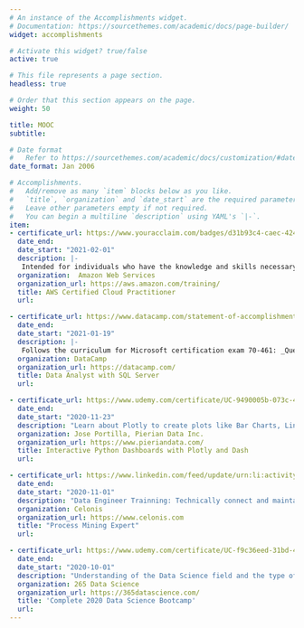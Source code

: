 ```yaml
---
# An instance of the Accomplishments widget.
# Documentation: https://sourcethemes.com/academic/docs/page-builder/
widget: accomplishments

# Activate this widget? true/false
active: true

# This file represents a page section.
headless: true

# Order that this section appears on the page.
weight: 50

title: MOOC
subtitle:

# Date format
#   Refer to https://sourcethemes.com/academic/docs/customization/#date-format
date_format: Jan 2006

# Accomplishments.
#   Add/remove as many `item` blocks below as you like.
#   `title`, `organization` and `date_start` are the required parameters.
#   Leave other parameters empty if not required.
#   You can begin a multiline `description` using YAML's `|-`.
item:
- certificate_url: https://www.youracclaim.com/badges/d31b93c4-caec-424d-bc3b-2330936d58ca
  date_end:
  date_start: "2021-02-01"
  description: |-
   Intended for individuals who have the knowledge and skills necessary to effectively demonstrate an overall understanding of the AWS Cloud. Abilities Validated by the Certification: Define what the AWS Cloud is and the basic global infrastructure; Describe basic AWS Cloud architectural principles; Describe the AWS Cloud value proposition; Describe key services on the AWS platform and their common use cases (for example, compute and analytics); Describe basic security and compliance aspects of the AWS platform and the shared security model; Define the billing, account management, and pricing models; Identify sources of documentation or technical assistance (for example, whitepapers or support tickets); Describe basic/core characteristics of deploying and operating in the AWS Cloud. (Exam Score: 89,3%)
  organization:  Amazon Web Services
  organization_url: https://aws.amazon.com/training/
  title: AWS Certified Cloud Practitioner
  url:

- certificate_url: https://www.datacamp.com/statement-of-accomplishment/track/5d8a94f52f3ebf9d42a8939a6f2c9266f2fb7cfa
  date_end:
  date_start: "2021-01-19"
  description: |-
   Follows the curriculum for Microsoft certification exam 70-461: _Querying Microsoft SQL Server 2012/2014_. Create Database Objects: Create and alter tables using T-SQL syntax, Create and alter views, Design views, Create and modify constraints, Create and alter DML triggers; Work With Data: Query data by using SELECT statements, Implement sub-queries, Implement data types, Implement aggregate queries, Query and manage XML data; Modify Data: Create and alter stored procedures, Modify data by using INSERT, UPDATE, and DELETE statements, Combine datasets, Work with functions; Troubleshoot And Optimize: Optimize queries, Manage transactions, Evaluate the use of row-based operations vs. set-based operations, Implement error handling. (45 Total Hours)
  organization: DataCamp
  organization_url: https://datacamp.com/
  title: Data Analyst with SQL Server
  url:

- certificate_url: https://www.udemy.com/certificate/UC-9490005b-073c-40ff-9d8a-5f6cf7fdf199
  date_end:
  date_start: "2020-11-23"
  description: "Learn about Plotly to create plots like Bar Charts, Line Charts, Scatter Plots, Heat Maps, etc; Create Layouts with Plotly's Dash library; Use Dash to create interactive components with Plotly; Learn how to connect multiple inputs and outputs with a dashboard; Update live interactive graphs with clicks, hover overs, and more; Connect the interactive dashboard to live updating data for streaming information; Learn how to secure your interactive dashboards with App Authorization; Deploy your interactive dashboards to the internet with services like Heroku. (9.5 Total Hours)"
  organization: Jose Portilla, Pierian Data Inc.
  organization_url: https://www.pieriandata.com/
  title: Interactive Python Dashboards with Plotly and Dash
  url:

- certificate_url: https://www.linkedin.com/feed/update/urn:li:activity:6717847221150240769
  date_end:
  date_start: "2020-11-01"
  description: "Data Engineer Trainning: Technically connect and maintain Celonis processes; Analyst Trainning: Translate data into actionable business insights. Create target oriented analyses to transform your business; Business User Trainning: Simplify your daily work. Get intelligent recommendations to execute the right actions. (30 Total Hours)"
  organization: Celonis
  organization_url: https://www.celonis.com
  title: "Process Mining Expert"
  url:

- certificate_url: https://www.udemy.com/certificate/UC-f9c36eed-31bd-4cb2-b665-bfb27f8b7e7b/
  date_end:
  date_start: "2020-10-01"
  description: "Understanding of the Data Science field and the type of analysis carried out; Learn how to pre-process data; Understand the mathematics behind Machine Learning; Coding in Python and learn how to use it for statistical analysis; Perform linear and logistic regressions in Python; Carry out cluster and factor analysis; Create Machine Learning algorithms in Python, using NumPy, statsmodels and scikit-learn; Use state-of-the-art Deep Learning frameworks such as Google’s TensorFlow; Unfold the power of deep neural networks; Improve Machine Learning algorithms by studying underfitting, overfitting, training, validation, n-fold cross validation, testing, and how hyperparameters could improve performance; Apply your skills to real-life business cases. (29 Total Hours) "
  organization: 265 Data Science
  organization_url: https://365datascience.com/
  title: 'Complete 2020 Data Science Bootcamp'
  url:
---
```

